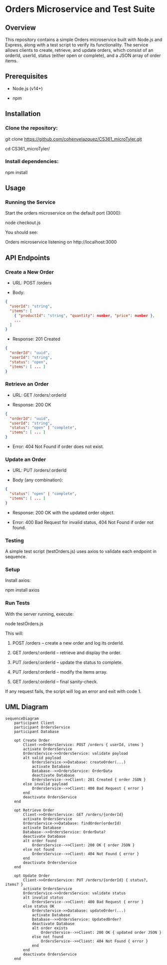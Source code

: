# Orders Microservice and Test Suite

## Overview

This repository contains a simple Orders microservice built with Node.js and Express, along with a test script to verify its functionality. The service allows clients to create, retrieve, and update orders, which consist of an orderId, userId, status (either open or complete), and a JSON array of order items.

## Prerequisites

- Node.js (v14+)

- npm

## Installation

### Clone the repository:

git clone https://github.com/cohenvelazquez/CS361_microTyler.git

cd CS361_microTyler/

### Install dependencies:

npm install

## Usage

### Running the Service

Start the orders microservice on the default port (3000):

node checkout.js

You should see:

Orders microservice listening on http://localhost:3000

## API Endpoints

### Create a New Order

- URL: POST /orders

- Body:

```json
{
  "userId": "string",
  "items": [
    { "productId": "string", "quantity": number, "price": number },
    ...
  ]
}
```
- Response: 201 Created

```json
{
  "orderId": "uuid",
  "userId": "string",
  "status": "open",
  "items": [ ... ]
}
```

### Retrieve an Order

- URL: GET /orders/:orderId

- Response: 200 OK

```json
{
  "orderId": "uuid",
  "userId": "string",
  "status": "open" | "complete",
  "items": [ ... ]
}
```

- Error: 404 Not Found if order does not exist.

### Update an Order

- URL: PUT /orders/:orderId

- Body (any combination):

```json
{
  "status": "open" | "complete",
  "items": [ ... ]
}
```

- Response: 200 OK with the updated order object.

- Error: 400 Bad Request for invalid status, 404 Not Found if order not found.

### Testing

A simple test script (testOrders.js) uses axios to validate each endpoint in sequence.

### Setup

Install axios:

npm install axios

### Run Tests

With the server running, execute:

node testOrders.js

This will:

1. POST /orders – create a new order and log its orderId.

1. GET /orders/:orderId – retrieve and display the order.

1. PUT /orders/:orderId – update the status to complete.

1. PUT /orders/:orderId – modify the items array.

1. GET /orders/:orderId – final sanity-check.

If any request fails, the script will log an error and exit with code 1.

## UML Diagram

```mermaid
sequenceDiagram
    participant Client
    participant OrdersService
    participant Database

    opt Create Order
        Client->>OrdersService: POST /orders { userId, items }
        activate OrdersService
        OrdersService->>OrdersService: validate payload
        alt valid payload
            OrdersService->>Database: createOrder(...)
            activate Database
            Database-->>OrdersService: OrderData
            deactivate Database
            OrdersService-->>Client: 201 Created { order JSON }
        else invalid payload
            OrdersService-->>Client: 400 Bad Request { error }
        end
        deactivate OrdersService
    end

    opt Retrieve Order
        Client->>OrdersService: GET /orders/{orderId}
        activate OrdersService
        OrdersService->>Database: findOrder(orderId)
        activate Database
        Database-->>OrdersService: OrderData?
        deactivate Database
        alt order found
            OrdersService-->>Client: 200 OK { order JSON }
        else not found
            OrdersService-->>Client: 404 Not Found { error }
        end
        deactivate OrdersService
    end

    opt Update Order
        Client->>OrdersService: PUT /orders/{orderId} { status?, items? }
        activate OrdersService
        OrdersService->>OrdersService: validate status
        alt invalid status
            OrdersService-->>Client: 400 Bad Request { error }
        else status OK
            OrdersService->>Database: updateOrder(...)
            activate Database
            Database-->>OrdersService: UpdatedOrder?
            deactivate Database
            alt order exists
                OrdersService-->>Client: 200 OK { updated order JSON }
            else not found
                OrdersService-->>Client: 404 Not Found { error }
            end
        end
        deactivate OrdersService
    end
```
